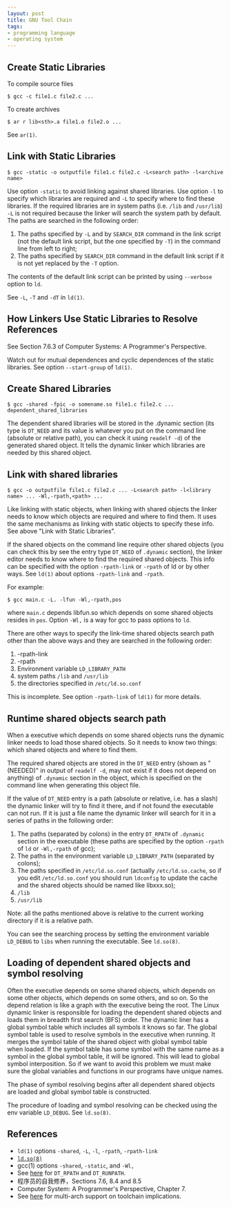 ```yaml
---
layout: post
title: GNU Tool Chain
tags:
- programming language
- operating system
---
```


## Create Static Libraries

To compile source files

    $ gcc -c file1.c file2.c ...

To create archives

    $ ar r lib<sth>.a file1.o file2.o ...

See `ar(1)`.

## Link with Static Libraries

    $ gcc -static -o outputfile file1.c file2.c -L<search path> -l<archive name>

Use option `-static` to avoid linking against shared libraries.  Use option
`-l` to specify which libraries are required and `-L` to specify where to find
these libraries.  If the required libraries are in system paths (i.e. `/lib`
and `/usr/lib`) `-L` is not required because the linker will search the system
path by default.  The paths are searched in the following order:

1. The paths specified by `-L` and by `SEARCH_DIR` command in the link script (not the default link
   script, but the one specified by `-T`) in the command line from left to right;
2. The paths specified by `SEARCH_DIR` command in the default link script if it is not yet replaced
   by the `-T` option.

The contents of the default link script can be printed by using `--verbose` option to `ld`.

See `-L`, `-T` and `-dT` in `ld(1)`.

## How Linkers Use Static Libraries to Resolve References

See Section 7.6.3 of Computer Systems: A Programmer's Perspective.

Watch out for mutual dependences and cyclic dependences of the static libraries.  See option `--start-group` of `ld(1)`.

## Create Shared Libraries

    $ gcc -shared -fpic -o somename.so file1.c file2.c ... dependent_shared_libraries

The dependent shared libraries will be stored in the .dynamic section (its
type is `DT_NEED` and its value is whatever you put on the command line
(absolute or relative path), you can check it using `readelf -d`) of the
generated shared object.  It tells the dynamic linker which libraries are
needed by this shared object.

## Link with shared libraries

    $ gcc -o outputfile file1.c file2.c ... -L<search path> -l<library name> ... -Wl,-rpath,<path> ...

Like linking with static objects, when linking with shared objects the
linker needs to know which objects are required and where to find them.  It
uses the same mechanisms as linking with static objects to specify these
info.  See above "Link with Static Libraries".

If the shared objects on the command line require other shared objects (you
can check this by see the entry type `DT_NEED` of `.dynamic` section), the
linker editor needs to know where to find the required shared objects.
This info can be specified with the option `-rpath-link` or
`-rpath` of ld or by other ways.  See `ld(1)` about options
`-rpath-link` and `-rpath`.

For example:

    $ gcc main.c -L. -lfun -Wl,-rpath,pos

where `main.c` depends libfun.so which depends on some shared objects
resides in `pos`.  Option `-Wl,` is a way for gcc to pass options to `ld`.

There are other ways to specify the link-time shared objects search path
other than the above ways and they are searched in the following order:

1. -rpath-link
2. -rpath
3. Environment variable `LD_LIBRARY_PATH`
4. system paths `/lib` and `/usr/lib`
5. the directories specified in `/etc/ld.so.conf`

This is incomplete.  See option `-rpath-link` of `ld(1)` for more details.

## Runtime shared objects search path

When a executive which depends on some shared objects runs the dynamic
linker needs to load those shared objects.  So it needs to know two things:
which shared objects and where to find them.

The required shared objects are stored in the `DT_NEED` entry (shown as
"(NEEDED)" in output of `readelf -d`, may not exist if it does not depend
on anything) of `.dynamic` section in the object, which is specified on the
command line when generating this object file.

If the value of `DT_NEED` entry is a path (absolute or relative, i.e. has a
slash) the dynamic linker will try to find it there, and if not found the
executable can not run.  If it is just a file name the dynamic linker will
search for it in a series of paths in the following order:

1. The paths (separated by colons) in the entry `DT_RPATH` of `.dynamic`
   section in the executable (these paths are specified by the option `-rpath`
   of `ld` or `-Wl,-rpath` of gcc);
2. The paths in the environment variable `LD_LIBRARY_PATH` (separated
   by colons);
3. The paths specified in `/etc/ld.so.conf` (actually `/etc/ld.so.cache`,
   so if you edit `/etc/ld.so.conf` you should run `ldconfig` to update the
   cache and the shared objects should be named like libxxx.so);
4. `/lib`
5. `/usr/lib`

Note: all the paths mentioned above is relative to the current working
directory if it is a relative path.

You can see the searching process by setting the environment variable
`LD_DEBUG` to `libs` when running the executable.  See `ld.so(8)`.

## Loading of dependent shared objects and symbol resolving

Often the executive depends on some shared objects, which depends on some
other objects, which depends on some others, and so on.  So the depend
relation is like a graph with the executive being the root.  The Linux
dynamic linker is responsible for loading the dependent shared objects and
loads them in breadth first search (BFS) order.  The dynamic liner has a
global symbol table which includes all symbols it knows so far.  The global
symbol table is used to resolve symbols in the executive when running.  It
merges the symbol table of the shared object with global symbol table when
loaded.  If the symbol table has some symbol with the same name as a symbol
in the global symbol table, it will be ignored.  This will lead to global
symbol interposition.  So if we want to avoid this problem we must make
sure the global variables and functions in our programs have unique names.

The phase of symbol resolving begins after all dependent shared objects are
loaded and global symbol table is constructed.

The procedure of loading and symbol resolving can be checked using the env
variable `LD_DEBUG`.  See `ld.so(8)`.

## References

* `ld(1)` options `-shared`, `-L`, `-l`, `-rpath`, `-rpath-link`
* [`ld.so(8)`](http://man7.org/linux/man-pages/man8/ld.so.8.html)
* gcc(1) options `-shared`, `-static`, and `-Wl,`
* See [here](http://refspecs.linuxbase.org/elf/gabi4+/ch5.dynamic.html#shobj_dependencies) for `DT_RPATH` and `DT_RUNPATH`.
* 程序员的自我修养，Sections 7.6, 8.4 and 8.5
* Computer System: A Programmer's Perspective, Chapter 7.
* See [here](https://wiki.debian.org/Multiarch/LibraryPathOverview) for multi-arch support on toolchain implications.
